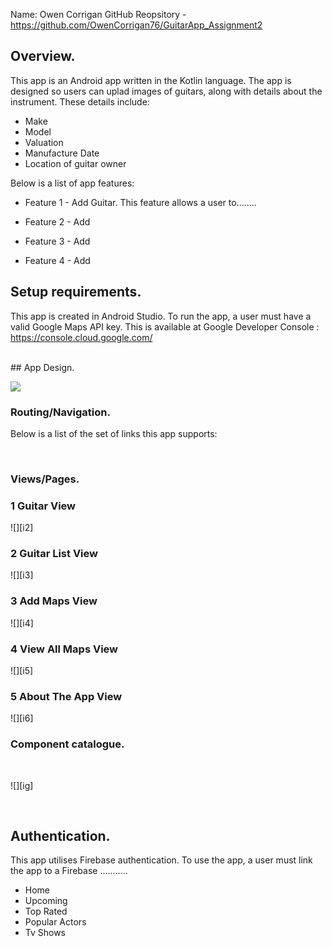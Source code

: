 Name: Owen Corrigan
GitHub Reopsitory - https://github.com/OwenCorrigan76/GuitarApp_Assignment2
## Overview.
This app is an Android app written in the Kotlin language. The app is designed so users can uplad images of guitars, along with details about the instrument.
These details include:
+ Make
+ Model
+ Valuation
+ Manufacture Date
+ Location of guitar owner

Below is a list of app features:
+ Feature 1 - Add Guitar.
This feature allows a user to........

+ Feature 2 - Add 

+ Feature 3 - Add

+ Feature 4 - Add


## Setup requirements.
This app is created in Android Studio. To run the app, a user must have a valid Google Maps API key. This is available at Google Developer Console :
https://console.cloud.google.com/

<br/>
## App Design.


![][i1]
### Routing/Navigation.

Below is a list of the set of links this app supports:

<br/>

### Views/Pages.

### 1 Guitar View
![][i2]
<br/>

### 2 Guitar List View
![][i3]
<br/>

### 3 Add Maps View
![][i4]
<br/>

### 4 View All Maps View
![][i5]
<br/>

### 5 About The App View
![][i6]
<br/>

### Component catalogue.


<br/>

![][ig]

<br/>

## Authentication.

This app utilises Firebase authentication. To use the app, a user must link the app to a Firebase ...........
+ Home
+ Upcoming
+ Top Rated
+ Popular Actors
+ Tv Shows

<br/>

[i1]: ./public/i1.png
